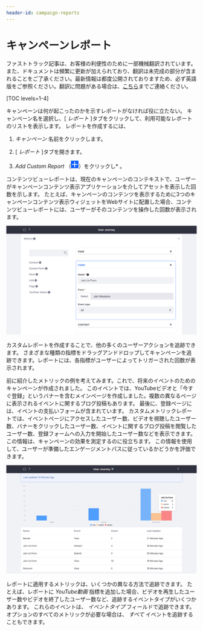 ```yaml
---
header-id: campaign-reports
---
```


# キャンペーンレポート

<p class="alert alert-info"><span class="wysiwyg-color-blue120">ファストトラック記事は、お客様の利便性のために一部機械翻訳されています。また、ドキュメントは頻繁に更新が加えられており、翻訳は未完成の部分が含まれることをご了承ください。最新情報は都度公開されておりますため、必ず英語版をご参照ください。翻訳に問題がある場合は、<a href="mailto:support-content-jp@liferay.com">こちら</a>までご連絡ください。</span></p>

[TOC levels=1-4]

キャンペーンは何が起こったのかを示すレポートがなければ役に立たない。 キャンペーン名を選択し、[ *レポート* ]タブをクリックして、利用可能なレポートのリストを表示します。 レポートを作成するには、

1.  *キャンペーン* 名前をクリックします。

2.  [ *レポート* ]タブを開きます。

3.  *Add Custom Report* （![Add Custom Report](../../images-dxp/icon-add.png)）をクリックし* 。</p></li> </ol>

コンテンツビューレポートは、現在のキャンペーンのコンテキストで、ユーザーがキャンペーンコンテンツ表示アプリケーションを介してアセットを表示した回数を示します。 たとえば、キャンペーンのコンテンツを表示するために3つのキャンペーンコンテンツ表示ウィジェットをWebサイトに配置した場合、コンテンツビューレポートには、ユーザーがそのコンテンツを操作した回数が表示されます。

![図1：ニーズに合わせて独自のカスタムキャンペーンレポートを作成できます。](../../images-dxp/audience-targeting-report-builder.png)

カスタムレポートを作成することで、他の多くのユーザーアクションを追跡できます。 さまざまな種類の指標をドラッグアンドドロップしてキャンペーンを追跡できます。レポートには、各指標がユーザーによってトリガーされた回数が表示されます。

前に紹介したメトリックの例を考えてみます。これで、将来のイベントのためのキャンペーンが作成されました。 このイベントでは、YouTubeビデオと「今すぐ登録」というバナーを含むメインページを作成しました。複数の異なるページに表示されるイベントに関するブログ投稿もあります。 最後に、登録ページには、イベントの支払いフォームが含まれています。 カスタムメトリックレポートでは、イベントページにアクセスしたユーザー数、ビデオを視聴したユーザー数、バナーをクリックしたユーザー数、イベントに関するブログ投稿を閲覧したユーザー数、登録フォームへの入力を開始したユーザー数などを表示できます。 この情報は、キャンペーンの効果を測定するのに役立ちます。 この情報を使用して、ユーザーが準備したエンゲージメントパスに従っているかどうかを評価できます。

![図2：このキャンペーンレポートには、キャンペーンのコンテンツのいくつかのイベントタイプが表示されます。](../../images-dxp/audience-targeting-campaign-report.png)

レポートに適用するメトリックは、いくつかの異なる方法で追跡できます。 たとえば、レポートに *YouTube動画* 指標を追加した場合、ビデオを再生したユーザー数やビデオを終了したユーザー数など、追跡するイベントタイプがいくつかあります。 これらのイベントは、 *イベントタイプ* フィールドで追跡できます。 オプションのすべてのメトリックが必要な場合は、 *すべて* イベントを追跡することもできます。
